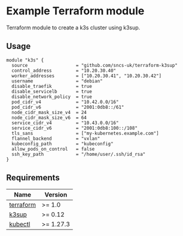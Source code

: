 # Example Terraform module

Terraform module to create a k3s cluster using k3sup.

## Usage

```hcl
module "k3s" {
  source                  = "github.com/sncs-uk/terraform-k3sup"
  control_address         = "10.20.30.40"
  worker_addresses        = ["10.20.30.41", "10.20.30.42"]
  username                = "debian"
  disable_traefik         = true
  disable_servicelb       = true
  disable_network_policy  = true
  pod_cidr_v4             = "10.42.0.0/16"
  pod_cidr_v6             = "2001:0db8::/61"
  node_cidr_mask_size_v4  = 24
  node_cidr_mask_size_v6  = 64
  service_cidr_v4         = "10.43.0.0/16"
  service_cidr_v6         = "2001:0db8:100::/108"
  tls_sans                = ["my-kubernetes.example.com"]
  flannel_backend         = "vxlan"
  kubeconfig_path         = "kubeconfig"
  allow_pods_on_control   = false
  ssh_key_path            = "/home/user/.ssh/id_rsa"
}
```

## Requirements

| Name | Version |
|------|---------|
| <a name="requirement_terraform"></a> [terraform](#requirement\_terraform) | >= 1.0 |
| <a name="requirement_k3sup"></a> [k3sup](#requirement\_k3sup) | >= 0.12 |
| <a name="requirement_kubectl"></a> [kubectl](#requirement\_kubectl) | >= 1.27.3 |

